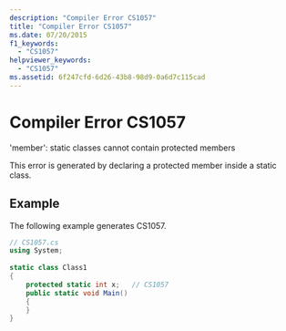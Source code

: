 ```yaml
---
description: "Compiler Error CS1057"
title: "Compiler Error CS1057"
ms.date: 07/20/2015
f1_keywords: 
  - "CS1057"
helpviewer_keywords: 
  - "CS1057"
ms.assetid: 6f247cfd-6d26-43b8-98d9-0a6d7c115cad
---
```

# Compiler Error CS1057
'member': static classes cannot contain protected members  
  
 This error is generated by declaring a protected member inside a static class.  
  
## Example  
 The following example generates CS1057.  
  
```csharp  
// CS1057.cs  
using System;  
  
static class Class1  
{  
    protected static int x;   // CS1057  
    public static void Main()  
    {  
    }  
}  
```
